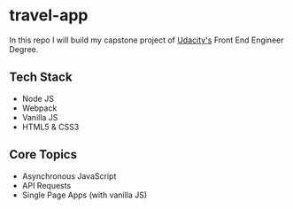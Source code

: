 # travel-app

In this repo I will build my capstone project of [Udacity's](https://www.udacity.com/course/front-end-web-developer-nanodegree--nd0011) Front End Engineer Degree.

## Tech Stack
- Node JS
- Webpack
- Vanilla JS
- HTML5 & CSS3

## Core Topics

- Asynchronous JavaScript
- API Requests
- Single Page Apps (with vanilla JS)